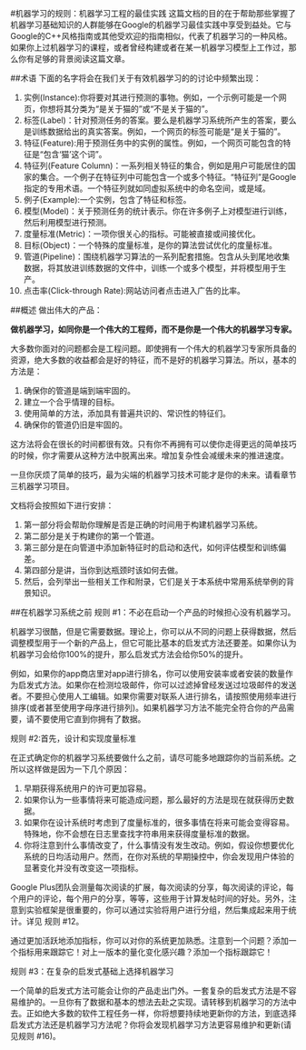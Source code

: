 #机器学习的规则：机器学习工程的最佳实践
这篇文档的目的在于帮助那些掌握了机器学习基础知识的人群能够在Google的机器学习最佳实践中享受到益处。它与Google的C++风格指南或其他受欢迎的指南相似，代表了机器学习的一种风格。如果你上过机器学习的课程，或者曾经构建或者在某一机器学习模型上工作过，那么你有足够的背景阅读这篇文章。

##术语
下面的名字将会在我们关于有效机器学习的的讨论中频繁出现：

1. 实例(Instance):你将要对其进行预测的事物。例如，一个示例可能是一个网页，你想将其分类为“是关于猫的”或“不是关于猫的”。
2. 标签(Label)：针对预测任务的答案。要么是机器学习系统所产生的答案，要么是训练数据给出的真实答案。例如，一个网页的标签可能是“是关于猫的”。
3. 特征(Feature):用于预测任务中的实例的属性。例如，一个网页可能包含的特征是“包含‘猫’这个词”。
4. 特征列(Feature Column)：一系列相关特征的集合，例如是用户可能居住的国家的集合。一个例子在特征列中可能包含一个或多个特征。“特征列”是Google指定的专用术语。一个特征列就如同虚拟系统中的命名空间，或是域。
5. 例子(Example):一个实例，包含了特征和标签。
6. 模型(Model)：关于预测任务的统计表示。你在许多例子上对模型进行训练，然后利用模型进行预测。
7. 度量标准(Metric)：一项你很关心的指标。可能被直接或间接优化。
8. 目标(Object)：一个特殊的度量标准，是你的算法尝试优化的度量标准。
9. 管道(Pipeline)：围绕机器学习算法的一系列配套措施。包含从头到尾地收集数据，将其放进训练数据的文件中，训练一个或多个模型，并将模型用于生产。
10. 点击率(Click-through Rate):网站访问者点击进入广告的比率。

##概述
做出伟大的产品：

**做机器学习，如同你是一个伟大的工程师，而不是你是一个伟大的机器学习专家。**

大多数你面对的问题都会是工程问题。即使拥有一个伟大的机器学习专家所具备的资源，绝大多数的收益都会是好的特征，而不是好的机器学习算法。所以，基本的方法是：

  1. 确保你的管道是端到端牢固的。
  2. 建立一个合乎情理的目标。
  3. 使用简单的方法，添加具有普遍共识的、常识性的特征们。
  4. 确保你的管道仍旧是牢固的。

这方法将会在很长的时间都很有效。只有你不再拥有可以使你走得更远的简单技巧的时候，你才需要从这种方法中脱离出来。增加复杂性会减缓未来的推进速度。

一旦你厌烦了简单的技巧，最为尖端的机器学习技术可能才是你的未来。请看章节三机器学习项目。

文档将会按照如下进行安排：

  1. 第一部分将会帮助你理解是否是正确的时间用于构建机器学习系统。
  2. 第二部分是关于构建你的第一个管道。
  3. 第三部分是在向管道中添加新特征时的启动和迭代，如何评估模型和训练偏差。
  4. 第四部分是讲，当你到达瓶颈时该如何去做。
  5. 然后，会列举出一些相关工作和附录，它们是关于本系统中常用系统举例的背景知识。

##在机器学习系统之前
规则 #1：不必在启动一个产品的时候担心没有机器学习。

机器学习很酷，但是它需要数据。理论上，你可以从不同的问题上获得数据，然后调整模型用于一个新的产品上，但它可能比基本的启发式方法还要差。如果你认为机器学习会给你100%的提升，那么启发式方法会给你50%的提升。

例如，如果你的app商店里对app进行排名，你可以使用安装率或者安装的数量作为启发式方法。如果你在检测垃圾邮件，你可以过滤掉曾经发送过垃圾邮件的发送者。不要担心使用人工编辑。如果你需要对联系人进行排名，请按照使用频率进行排序(或者甚至使用字母序进行排列)。如果机器学习方法不能完全符合你的产品需要，请不要使用它直到你拥有了数据。

规则 #2:首先，设计和实现度量标准

在正式确定你的机器学习系统要做什么之前，请尽可能多地跟踪你的当前系统。之所以这样做是因为一下几个原因：

   1. 早期获得系统用户的许可更加容易。
   2. 如果你认为一些事情将来可能造成问题，那么最好的方法是现在就获得历史数据。
   3. 如果你在设计系统时考虑到了度量标准的，很多事情在将来可能会变得容易。特殊地，你不会想在日志里查找字符串用来获得度量标准的数据。
   4. 你将注意到什么事情改变了，什么事情没有发生改动。例如，假设你想要优化系统的日均活动用户。然而，在你对系统的早期操控中，你会发现用户体验的显著变化并没有改变这一项指标。

Google Plus团队会测量每次阅读的扩展，每次阅读的分享，每次阅读的评论，每个用户的评论，每个用户的分享，等等，这些用于计算发帖时间的好处。另外，注意到实验框架是很重要的，你可以通过实验将用户进行分组，然后集成起来用于统计。详见 规则 #12。

通过更加活跃地添加指标，你可以对你的系统更加熟悉。注意到一个问题？添加一个指标用来跟踪它！对上一版本的量化变化感兴趣？添加一个指标跟踪它！

规则 #3：在复杂的启发式基础上选择机器学习

一个简单的启发式方法可能会让你的产品走出门外。一套复杂的启发式方法是不容易维护的。一旦你有了数据和基本的想法去赴之实现。请转移到机器学习的方法中去。正如绝大多数的软件工程任务一样，你将想要持续地更新你的方法，到底选择启发式方法还是机器学习方法呢？你将会发现机器学习方法更容易维护和更新(请见规则 #16)。